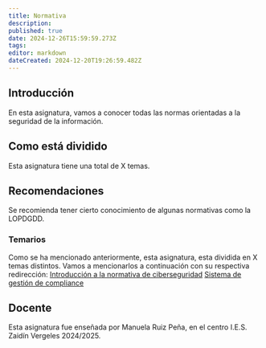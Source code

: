 ```yaml
---
title: Normativa
description: 
published: true
date: 2024-12-26T15:59:59.273Z
tags: 
editor: markdown
dateCreated: 2024-12-20T19:26:59.482Z
---
```


## Introducción
En esta asignatura, vamos a conocer todas las normas orientadas a la seguridad de la información.
## Como está dividido
Esta asignatura tiene una total de X temas.
## Recomendaciones
Se recomienda tener cierto conocimiento de algunas normativas como la LOPDGDD.
### Temarios
Como se ha mencionado anteriormente, esta asignatura, esta dividida en X temas distintos. Vamos a mencionarlos a continuación con su respectiva redirección:
[Introducción a la normativa de ciberseguridad](introduccion)
[Sistema de gestión de compliance]()

## Docente
Esta asignatura fue enseñada por Manuela Ruiz Peña, en el centro I.E.S. Zaidín Vergeles 2024/2025.
